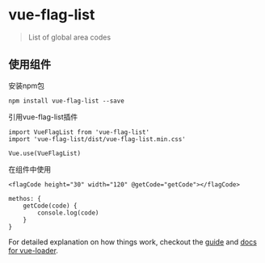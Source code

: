 # vue-flag-list

> List of global area codes

## 使用组件
安装npm包
```$xslt
npm install vue-flag-list --save
```
引用vue-flag-list插件
```$xslt
import VueFlagList from 'vue-flag-list'
import 'vue-flag-list/dist/vue-flag-list.min.css'

Vue.use(VueFlagList)
```
在组件中使用
```$xslt
<flagCode height="30" width="120" @getCode="getCode"></flagCode>

methos: {
    getCode(code) {
        console.log(code)
    }
}
```

For detailed explanation on how things work, checkout the [guide](http://vuejs-templates.github.io/webpack/) and [docs for vue-loader](http://vuejs.github.io/vue-loader).
